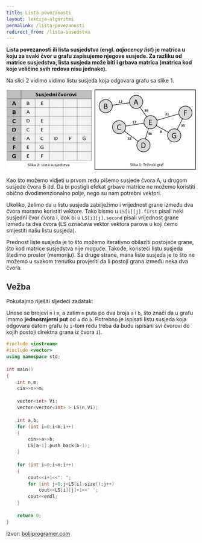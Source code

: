 ```yaml
---
title: Lista povezanosti
layout: lekcija-algoritmi
permalink: /lista-povezanosti
redirect_from: /lista-susedstva
---
```


**Lista povezanosti ili lista susjedstva (engl. *adjacency list*) je matrica u koju za svaki čvor u grafu zapisujemo njegove susjede. Za razliku od matrice susjedstva, lista susjeda može biti i grbava matrica (matrica kod koje veličine svih redova nisu jednake).**

Na slici 2 vidimo vidimo listu susjeda koja odgovara grafu sa slike 1.

![](/images/koncepti/grafovi/lista-susedstva.png)

Kao što možemo vidjeti u prvom redu pišemo susjede čvora A, u drugom susjede čvora B itd. Da bi postigli efekat grbave matrice ne možemo koristiti obično dvodimenzionalno polje, nego su nam potrebni vektori.

Ukoliko, želimo da u listu susjeda zabilježimo i vrijednost grane između dva čvora moramo koristiti vektore. Tako bismo u `LS[i][j].first` pisali neki susjedni čvor čvora i, dok bi u `LS[i][j].second` pisali vrijednost grane između ta dva čvora (LS označava vektor vektora parova u koji ćemo smjestiti našu listu susjeda).

Prednost liste susjeda je to što možemo iterativno obilaziti postojeće grane, što kod matrice susjedstva nije moguće. Takođe, koristeći listu susjeda štedimo prostor (memoriju). Sa druge strane, mana liste susjeda je to što ne možemo u svakom trenutku provjeriti da li postoji grana između neka dva čvora.

## Vežba

Pokušajmo riješiti sljedeći zadatak:

Unose se brojevi `n` i `m`, a zatim `m` puta po dva broja `a` i `b`, što znači da u grafu imamo **jednosmjerni put** od `a` do `b`. Potrebno je ispisati listu susjeda koja odgovara datom grafu (u `i`-tom redu treba da budu ispisani svi čvorovi do kojih postoji direktna grana iz čvora `i`).

```cpp
#include <iostream>
#include <vector>
using namespace std;

int main()
{
    int n,m;
    cin>>n>>m;

    vector<int> Vi;
    vector<vector<int> > LS(n,Vi);

    int a,b;
    for (int i=0;i<m;i++)
    {
        cin>>a>>b;
        LS[a-1].push_back(b-1);
    }

    for (int i=0;i<n;i++)
    {
        cout<<i+1<<": ";
        for (int j=0;j<LS[i].size();j++)
            cout<<LS[i][j]+1<<' ';
        cout<<endl;
    }

    return 0;
}
```

Izvor: [boljiprogramer.com](http://boljiprogramer.com/napredno-programiranje/algoritmi-sa-grafovima/zapis-grafa-matrica-susjedstva-lista-susjeda/)
